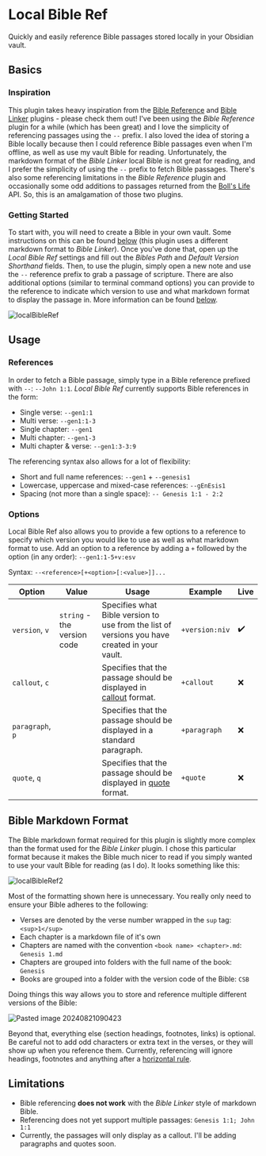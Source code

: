 # Local Bible Ref

Quickly and easily reference Bible passages stored locally in your Obsidian vault.

## Basics

### Inspiration

This plugin takes heavy inspiration from the [Bible Reference](https://github.com/tim-hub/obsidian-bible-reference) and [Bible Linker](https://github.com/kuchejak/obsidian-bible-linker-plugin) plugins - please check them out! I've been using the *Bible Reference* plugin for a while (which has been great) and I love the simplicity of referencing passages using the `--` prefix. I also loved the idea of storing a Bible locally because then I could reference Bible passages even when I'm offline, as well as use my vault Bible for reading. Unfortunately, the markdown format of the *Bible Linker* local Bible is not great for reading, and I prefer the simplicity of using the `--` prefix to fetch Bible passages. There's also some referencing limitations in the *Bible Reference* plugin and occasionally some odd additions to passages returned from the [Boll's Life](https://bolls.life/) API. So, this is an amalgamation of those two plugins. 

### Getting Started

To start with, you will need to create a Bible in your own vault. Some instructions on this can be found [below](##-bible-markdown-format) (this plugin uses a different markdown format to *Bible Linker*). Once you've done that, open up the *Local Bible Ref* settings and fill out the *Bibles Path* and *Default Version Shorthand* fields. Then, to use the plugin, simply open a new note and use the `--` reference prefix to grab a passage of scripture. There are also additional options (similar to terminal command options) you can provide to the reference to indicate which version to use and what markdown format to display the passage in. More information can be found [below](##-usage).

![localBibleRef](https://github.com/user-attachments/assets/5904e42c-790e-4d11-9f00-e2ce8c81097c)

## Usage

### References

In order to fetch a Bible passage, simply type in a Bible reference prefixed with `--`: `--John 1:1`. *Local Bible Ref* currently supports Bible references in the form:

- Single verse: `--gen1:1`
- Multi verse: `--gen1:1-3`
- Single chapter: `--gen1`
- Multi chapter: `--gen1-3`
- Multi chapter & verse: `--gen1:3-3:9`

The referencing syntax also allows for a lot of flexibility:

- Short and full name references: `--gen1` + `--genesis1`
- Lowercase, uppercase and mixed-case references: ``--gEnEsis1``
- Spacing (not more than a single space): `-- Genesis 1:1 - 2:2`

### Options

Local Bible Ref also allows you to provide a few options to a reference to specify which version you would like to use as well as what markdown format to use. Add an option to a reference by adding a `+` followed by the option (in any order): `--gen1:1-5+v:esv`

Syntax: `--<reference>[+<option>[:<value>]]...`

| Option           | Value                       | Usage                                                                                                                                             | Example        | Live |
| ---------------- | --------------------------- | ------------------------------------------------------------------------------------------------------------------------------------------------- | -------------- | ---- |
| `version`, `v`   | `string` - the version code | Specifies what Bible version to use from the list of versions you have created in your vault.                                                     | `+version:niv` | ✔️   |
| `callout`, `c`   |                             | Specifies that the passage should be displayed in [callout](https://help.obsidian.md/Editing+and+formatting/Callouts) format.                     | `+callout`     | ❌    |
| `paragraph`, `p` |                             | Specifies that the passage should be displayed in a standard paragraph.                                                                           | `+paragraph`   | ❌    |
| `quote`, `q`     |                             | Specifies that the passage should be displayed in [quote](https://help.obsidian.md/Editing+and+formatting/Basic+formatting+syntax#Quotes) format. | `+quote`       | ❌    |

## Bible Markdown Format

The Bible markdown format required for this plugin is slightly more complex than the format used for the *Bible Linker* plugin. I chose this particular format because it makes the Bible much nicer to read if you simply wanted to use your vault Bible for reading (as I do). It looks something like this:

![localBibleRef2](https://github.com/user-attachments/assets/e8f53757-81aa-4b77-a0e6-cbc6b2f1a4f4)

Most of the formatting shown here is unnecessary. You really only need to ensure your Bible adheres to the following:

- Verses are denoted by the verse number wrapped in the `sup` tag: `<sup>1</sup>`
- Each chapter is a markdown file of it's own
- Chapters are named with the convention `<book name> <chapter>.md`: `Genesis 1.md`
- Chapters are grouped into folders with the full name of the book: `Genesis`
- Books are grouped into a folder with the version code of the Bible: `CSB`

Doing things this way allows you to store and reference multiple different versions of the Bible:

![Pasted image 20240821090423](https://github.com/user-attachments/assets/378798fc-7f40-4862-99f9-8cbe97ca6301)

Beyond that, everything else (section headings, footnotes, links) is optional. Be careful not to add odd characters or extra text in the verses, or they will show up when you reference them. Currently, referencing will ignore headings, footnotes and anything after a [horizontal rule](https://help.obsidian.md/Editing+and+formatting/Basic+formatting+syntax#Horizontal+rule).

## Limitations

- Bible referencing **does not work** with the *Bible Linker* style of markdown Bible.
- Referencing does not yet support multiple passages: `Genesis 1:1; John 1:1`
- Currently, the passages will only display as a callout. I'll be adding paragraphs and quotes soon.
